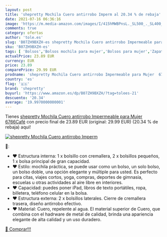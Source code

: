 ```yaml
---
layout: post
title: 'shepretty Mochila Cuero antirrobo Imperm al 20.34 % de rebaja'
date: 2021-07-16 06:36:16
image: 'https://m.media-amazon.com/images/I/415hMWBPnsL._SL500_._SL400_.jpg'
comments: true
category: ofertas
author: 'tole.es'
slug: 'B07ZH9BXZH-es shepretty Mochila Cuero antirrobo Impermeable para Mujer...'
sku: 'B07ZH9BXZH-es'
tags: [ 'Bolsos','Bolsos mochila para mujer','Bolsos para mujer','Zapatos y complementos','mochila','shepretty', ]
actualPrice: 23.89 EUR
currency: EUR
price: 23.89
comparePrice: 29.99 EUR
prodname: 'shepretty Mochila Cuero antirrobo Impermeable para Mujer  6766Café'
country: 'es'
flag: '🇪🇸'
brand: 'shepretty'
buyurl: 'https://www.amazon.es/dp/B07ZH9BXZH/?tag=tolees-21'
descuento: '20.34'
average: '19.9970000000001'
---
```


Tienes [shepretty Mochila Cuero antirrobo Impermeable para Mujer  6766Café](https://www.amazon.es/dp/B07ZH9BXZH/?tag=tolees-21) con precio final de  23.89 EUR (original: 29.99 EUR) (20.34 %  de rebaja) aqui!

[![shepretty Mochila Cuero antirrobo Imperm](https://m.media-amazon.com/images/I/415hMWBPnsL._SL500_._SL400_.jpg)](https://www.amazon.es/dp/B07ZH9BXZH/?tag=tolees-21)

🔎:

- ❤ Estructura interna: 1 x bolsillo con cremallera, 2 x bolsillos pequeños, 1 x bolsa principal de gran capacidad.
- ❤ Estilo: mochila práctica, se puede usar como un bolso, un solo bolso, un bolso doble, una opción elegante y múltiple para usted. Es perfecto para citas, viajes cortos, yoga, compras, deportes de gimnasia, escuelas u otras actividades al aire libre en interiores.
- ❤ Capacidad: puedes poner iPad, libros de texto portátiles, ropa, billetera, teléfono celular en la bolsa.
- ❤ Estructura externa: 2 x bolsillos laterales. Cierre de cremallera trasera, diseño antirrobo efectivo.
- ❤ Material: Cuero, repelente al agua. El material superior de Cuero, que combina con el hadrware de metal de calidad, brinda una apariencia elegante de alta calidad y un uso duradero.

[🛒 Comprar!!!](https://www.amazon.es/dp/B07ZH9BXZH/?tag=tolees-21)

